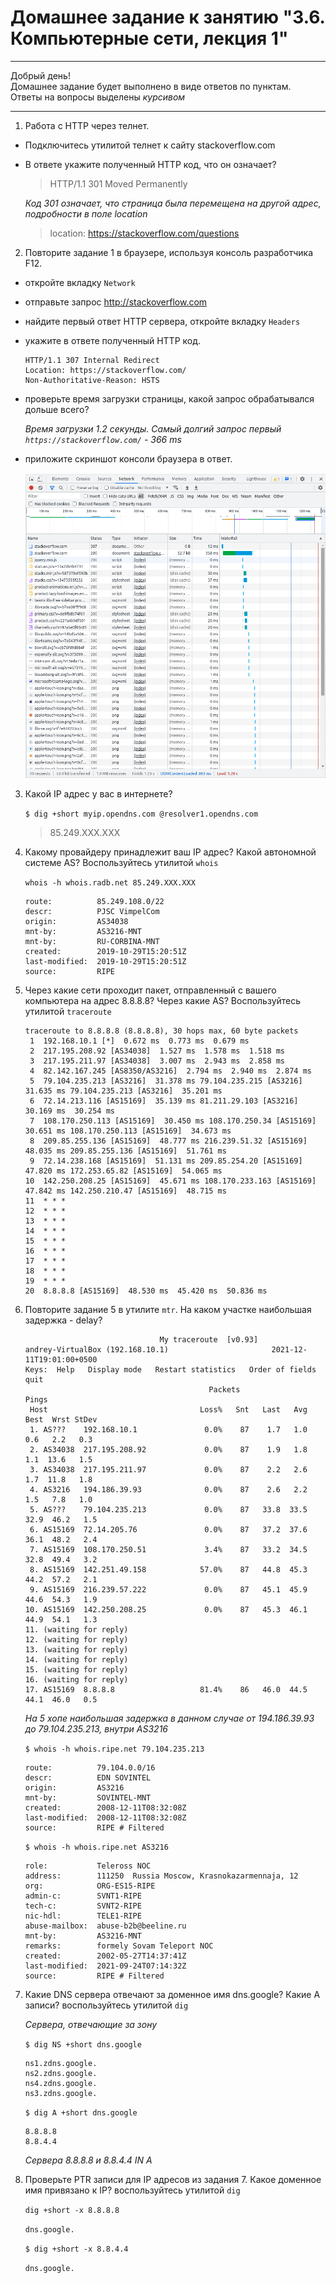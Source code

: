 # Домашнее задание к занятию "3.6. Компьютерные сети, лекция 1"

---

Добрый день!  
Домашнее задание будет выполнено в виде ответов по пунктам.  
Ответы на вопросы выделены *курсивом*

---

1. Работа c HTTP через телнет.
- Подключитесь утилитой телнет к сайту stackoverflow.com
- В ответе укажите полученный HTTP код, что он означает?

    >HTTP/1.1 301 Moved Permanently

    *Код 301 означает, что страница была перемещена на другой адрес, подробности в поле location*

    >location: https://stackoverflow.com/questions

2. Повторите задание 1 в браузере, используя консоль разработчика F12.
- откройте вкладку `Network`
- отправьте запрос http://stackoverflow.com
- найдите первый ответ HTTP сервера, откройте вкладку `Headers`
- укажите в ответе полученный HTTP код.

    ```
    HTTP/1.1 307 Internal Redirect
    Location: https://stackoverflow.com/
    Non-Authoritative-Reason: HSTS
    ```

- проверьте время загрузки страницы, какой запрос обрабатывался дольше всего?

    *Время загрузки 1.2 секунды. Самый долгий запрос первый `https://stackoverflow.com/` - 366 ms*

- приложите скриншот консоли браузера в ответ.

    ![Screenshoot browser console](./devops-netology-0306-1.png)

3. Какой IP адрес у вас в интернете?

    `$ dig +short myip.opendns.com @resolver1.opendns.com`

    >85.249.XXX.XXX

4. Какому провайдеру принадлежит ваш IP адрес? Какой автономной системе AS? Воспользуйтесь утилитой `whois`

    `whois -h whois.radb.net 85.249.XXX.XXX`

    ```
    route:          85.249.108.0/22
    descr:          PJSC VimpelCom
    origin:         AS34038
    mnt-by:         AS3216-MNT
    mnt-by:         RU-CORBINA-MNT
    created:        2019-10-29T15:20:51Z
    last-modified:  2019-10-29T15:20:51Z
    source:         RIPE
    ```

5. Через какие сети проходит пакет, отправленный с вашего компьютера на адрес 8.8.8.8? Через какие AS? Воспользуйтесь утилитой `traceroute`

    ```
    traceroute to 8.8.8.8 (8.8.8.8), 30 hops max, 60 byte packets
     1  192.168.10.1 [*]  0.672 ms  0.773 ms  0.679 ms
     2  217.195.208.92 [AS34038]  1.527 ms  1.578 ms  1.518 ms
     3  217.195.211.97 [AS34038]  3.007 ms  2.943 ms  2.858 ms
     4  82.142.167.245 [AS8350/AS3216]  2.794 ms  2.940 ms  2.874 ms
     5  79.104.235.213 [AS3216]  31.378 ms 79.104.235.215 [AS3216]  31.635 ms 79.104.235.213 [AS3216]  35.201 ms
     6  72.14.213.116 [AS15169]  35.139 ms 81.211.29.103 [AS3216]  30.169 ms  30.254 ms
     7  108.170.250.113 [AS15169]  30.450 ms 108.170.250.34 [AS15169]  30.651 ms 108.170.250.113 [AS15169]  34.673 ms
     8  209.85.255.136 [AS15169]  48.777 ms 216.239.51.32 [AS15169]  48.035 ms 209.85.255.136 [AS15169]  51.761 ms
     9  72.14.238.168 [AS15169]  51.131 ms 209.85.254.20 [AS15169]  47.820 ms 172.253.65.82 [AS15169]  54.065 ms
    10  142.250.208.25 [AS15169]  45.671 ms 108.170.233.163 [AS15169]  47.842 ms 142.250.210.47 [AS15169]  48.715 ms
    11  * * *
    12  * * *
    13  * * *
    14  * * *
    15  * * *
    16  * * *
    17  * * *
    18  * * *
    19  * * *
    20  8.8.8.8 [AS15169]  48.530 ms  45.420 ms  50.836 ms
    ```

6. Повторите задание 5 в утилите `mtr`. На каком участке наибольшая задержка - delay?

    ```
                                  My traceroute  [v0.93]
    andrey-VirtualBox (192.168.10.1)                       2021-12-11T19:01:00+0500
    Keys:  Help   Display mode   Restart statistics   Order of fields   quit
                                             Packets               Pings
     Host                                  Loss%   Snt   Last   Avg  Best  Wrst StDev
     1. AS???    192.168.10.1               0.0%    87    1.7   1.0   0.6   2.2   0.3
     2. AS34038  217.195.208.92             0.0%    87    1.9   1.8   1.1  13.6   1.5
     3. AS34038  217.195.211.97             0.0%    87    2.2   2.6   1.7  11.8   1.8
     4. AS3216   194.186.39.93              0.0%    87    2.6   2.2   1.5   7.8   1.0
     5. AS???    79.104.235.213             0.0%    87   33.8  33.5  32.9  46.2   1.5
     6. AS15169  72.14.205.76               0.0%    87   37.2  37.6  36.1  48.2   2.4
     7. AS15169  108.170.250.51             3.4%    87   33.2  34.5  32.8  49.4   3.2
     8. AS15169  142.251.49.158            57.0%    87   44.8  45.3  44.2  57.2   2.1
     9. AS15169  216.239.57.222             0.0%    87   45.1  45.9  44.6  54.3   1.9
    10. AS15169  142.250.208.25             0.0%    87   45.3  46.1  44.9  54.1   1.3
    11. (waiting for reply)
    12. (waiting for reply)
    13. (waiting for reply)
    14. (waiting for reply)
    15. (waiting for reply)
    16. (waiting for reply)
    17. AS15169  8.8.8.8                   81.4%    86   46.0  44.5  44.1  46.0   0.5
    ```
    
    *На 5 хопе наибольшая задержка в данном случае от 194.186.39.93 до 79.104.235.213, внутри AS3216*

    `$ whois -h whois.ripe.net 79.104.235.213`

    ```
    route:          79.104.0.0/16
    descr:          EDN SOVINTEL
    origin:         AS3216
    mnt-by:         SOVINTEL-MNT
    created:        2008-12-11T08:32:08Z
    last-modified:  2008-12-11T08:32:08Z
    source:         RIPE # Filtered
    ```

    `$ whois -h whois.ripe.net AS3216`

    ```
    role:           Teleross NOC
    address:        111250  Russia Moscow, Krasnokazarmennaja, 12
    org:            ORG-ES15-RIPE
    admin-c:        SVNT1-RIPE
    tech-c:         SVNT2-RIPE
    nic-hdl:        TELE1-RIPE
    abuse-mailbox:  abuse-b2b@beeline.ru
    mnt-by:         AS3216-MNT
    remarks:        formely Sovam Teleport NOC
    created:        2002-05-27T14:37:41Z
    last-modified:  2021-09-24T07:14:32Z
    source:         RIPE # Filtered
    ```

7. Какие DNS сервера отвечают за доменное имя dns.google? Какие A записи? воспользуйтесь утилитой `dig`

    *Сервера, отвечающие за зону*

    `$ dig NS +short dns.google`

    ```
    ns1.zdns.google.
    ns2.zdns.google.
    ns4.zdns.google.
    ns3.zdns.google.
    ```

    `$ dig A +short dns.google`

    ```
    8.8.8.8
    8.8.4.4
    ```

    *Сервера 8.8.8.8 и 8.8.4.4 IN A*

8. Проверьте PTR записи для IP адресов из задания 7. Какое доменное имя привязано к IP? воспользуйтесь утилитой `dig`

    `dig +short -x 8.8.8.8`

    `dns.google.`

    `$ dig +short -x 8.8.4.4`

    `dns.google.`
